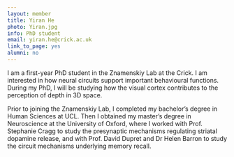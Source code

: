 ```yaml
---
layout: member
title: Yiran He
photo: Yiran.jpg
info: PhD student
email: yiran.he@crick.ac.uk
link_to_page: yes
alumni: no
---
```


I am a first-year PhD student in the Znamenskiy Lab at the Crick. I am
interested in how neural circuits support important behavioural functions.
During my PhD, I will be studying how the visual cortex contributes to the
perception of depth in 3D space.

Prior to joining the Znamenskiy Lab, I completed my bachelor’s degree in Human
Sciences at UCL. Then I obtained my master’s degree in Neuroscience at the
University of Oxford, where I worked with Prof. Stephanie Cragg to study the
presynaptic mechanisms regulating striatal dopamine release, and with Prof.
David Dupret and Dr Helen Barron to study the circuit mechanisms underlying
memory recall.
